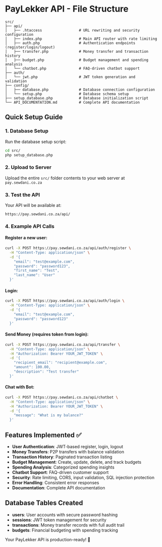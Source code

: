 # PayLekker API - File Structure

```
src/
├── api/
│   ├── .htaccess                 # URL rewriting and security configuration
│   ├── index.php                 # Main API router with rate limiting
│   ├── auth.php                  # Authentication endpoints (register/login/logout)
│   ├── transfer.php              # Money transfer and transaction history
│   ├── budget.php                # Budget management and spending analysis
│   └── chatbot.php               # FAQ-driven chatbot support
├── auth/
│   └── jwt.php                   # JWT token generation and validation
├── config/
│   ├── database.php              # Database connection configuration
│   └── setup.php                 # Database schema setup
├── setup_database.php            # Database initialization script
└── API_DOCUMENTATION.md          # Complete API documentation
```

## Quick Setup Guide

### 1. Database Setup
Run the database setup script:
```bash
cd src/
php setup_database.php
```

### 2. Upload to Server
Upload the entire `src/` folder contents to your web server at `pay.sewdani.co.za`

### 3. Test the API
Your API will be available at:
```
https://pay.sewdani.co.za/api/
```

### 4. Example API Calls

#### Register a new user:
```bash
curl -X POST https://pay.sewdani.co.za/api/auth/register \
  -H "Content-Type: application/json" \
  -d '{
    "email": "test@example.com",
    "password": "password123",
    "first_name": "Test",
    "last_name": "User"
  }'
```

#### Login:
```bash
curl -X POST https://pay.sewdani.co.za/api/auth/login \
  -H "Content-Type: application/json" \
  -d '{
    "email": "test@example.com",
    "password": "password123"
  }'
```

#### Send Money (requires token from login):
```bash
curl -X POST https://pay.sewdani.co.za/api/transfer \
  -H "Content-Type: application/json" \
  -H "Authorization: Bearer YOUR_JWT_TOKEN" \
  -d '{
    "recipient_email": "recipient@example.com",
    "amount": 100.00,
    "description": "Test transfer"
  }'
```

#### Chat with Bot:
```bash
curl -X POST https://pay.sewdani.co.za/api/chatbot \
  -H "Content-Type: application/json" \
  -H "Authorization: Bearer YOUR_JWT_TOKEN" \
  -d '{
    "message": "What is my balance?"
  }'
```

## Features Implemented ✅

- **User Authentication**: JWT-based register, login, logout
- **Money Transfers**: P2P transfers with balance validation
- **Transaction History**: Paginated transaction listing
- **Budget Management**: Create, update, delete, and track budgets
- **Spending Analysis**: Categorized spending insights
- **Chatbot Support**: FAQ-driven customer support
- **Security**: Rate limiting, CORS, input validation, SQL injection protection
- **Error Handling**: Consistent error responses
- **Documentation**: Complete API documentation

## Database Tables Created

- **users**: User accounts with secure password hashing
- **sessions**: JWT token management for security
- **transactions**: Money transfer records with full audit trail
- **budgets**: Financial budgeting with spending tracking

Your PayLekker API is production-ready! 🚀
